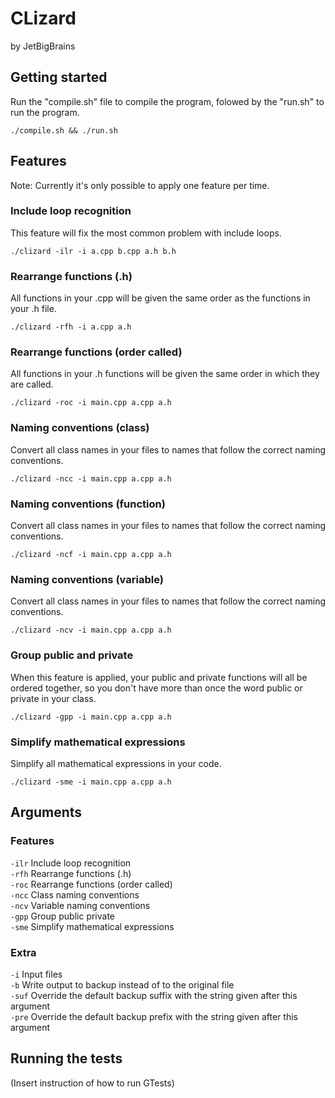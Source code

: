 # CLizard
by JetBigBrains

## Getting started
Run the "compile.sh" file to compile the program, folowed by the "run.sh" to run the program. 

```
./compile.sh && ./run.sh
```

## Features
Note: Currently it's only possible to apply one feature per time.
### Include loop recognition
This feature will fix the most common problem with include loops.

```
./clizard -ilr -i a.cpp b.cpp a.h b.h
```

### Rearrange functions (.h)
All functions in your .cpp will be given the same order as the functions in your .h file.

```
./clizard -rfh -i a.cpp a.h
```

### Rearrange functions (order called)
All functions in your .h functions will be given the same order in which they are called. 

```
./clizard -roc -i main.cpp a.cpp a.h
```

### Naming conventions (class)
Convert all class names in your files to names that follow the correct naming conventions.

```
./clizard -ncc -i main.cpp a.cpp a.h
```

### Naming conventions (function)
Convert all class names in your files to names that follow the correct naming conventions.

```
./clizard -ncf -i main.cpp a.cpp a.h
```

### Naming conventions (variable)
Convert all class names in your files to names that follow the correct naming conventions.

```
./clizard -ncv -i main.cpp a.cpp a.h
```

### Group public and private
When this feature is applied, your public and private functions will all be ordered together, so you don't have more than once the word public or private in your class.

```
./clizard -gpp -i main.cpp a.cpp a.h
```

### Simplify mathematical expressions
Simplify all mathematical expressions in your code.
```
./clizard -sme -i main.cpp a.cpp a.h
```

## Arguments
### Features
`-ilr`  Include loop recognition <br>
`-rfh`  Rearrange functions (.h) <br>
`-roc`  Rearrange functions (order called) <br>
`-ncc`  Class naming conventions <br>
`-ncv`  Variable naming conventions <br>
`-gpp`  Group public private <br>
`-sme`  Simplify mathematical expressions <br>
### Extra
`-i`    Input files <br>
`-b`    Write output to backup instead of to the original file <br>
`-suf`  Override the default backup suffix with the string given after this argument <br>
`-pre`  Override the default backup prefix with the string given after this argument <br>

## Running the tests
(Insert instruction of how to run GTests)
